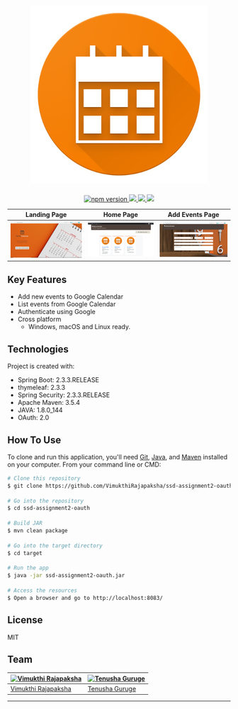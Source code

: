 <h1 align="center">
  <br>
  <a href="https://github.com/VimukthiRajapaksha/ssd-assignment2-oauth"><img src="https://raw.githubusercontent.com/VimukthiRajapaksha/ssd-assignment2-oauth/development/src/main/resources/static/img/event.png" alt="Logo" width="400"></a>
  <br>
</h1>

<p align="center">
  <a href="https://badge.fury.io/js/pomolectron">
    <img src="https://badge.fury.io/js/pomolectron.svg" alt="npm version" height="18">
  </a>
  <a href="https://chocolatey.org/packages/pomolectron">
    <img src="https://img.shields.io/chocolatey/v/git.svg">
  </a>
  <a href="https://saythanks.io/to/amitmerchant1990">
    <img src="https://img.shields.io/badge/SayThanks.io-%E2%98%BC-1EAEDB.svg">
  </a>
  <a href="https://www.paypal.me/AmitMerchant">
    <img src="https://img.shields.io/badge/$-donate-ff69b4.svg?maxAge=2592000&amp;style=flat">
  </a>
  
</p>

|  Landing Page  |  Home Page  |  Add Events Page  |
|---------------------|----------------------|----------------------|
|![Landing Page](https://raw.githubusercontent.com/VimukthiRajapaksha/ssd-assignment2-oauth/development/src/main/resources/static/img/pages/landingPage.png) | ![Home Page](https://raw.githubusercontent.com/VimukthiRajapaksha/ssd-assignment2-oauth/development/src/main/resources/static/img/pages/homePage.png) | ![Add Events Page](https://raw.githubusercontent.com/VimukthiRajapaksha/ssd-assignment2-oauth/development/src/main/resources/static/img/pages/addEventPage.png) |

## Key Features

* Add new events to Google Calendar
* List events from Google Calendar
* Authenticate using Google
* Cross platform
  - Windows, macOS and Linux ready.


## Technologies
Project is created with:
* Spring Boot: 2.3.3.RELEASE
* thymeleaf: 2.3.3
* Spring Security: 2.3.3.RELEASE
* Apache Maven: 3.5.4
* JAVA: 1.8.0_144
* OAuth: 2.0

## How To Use

To clone and run this application, you'll need [Git](https://git-scm.com), [Java](https://www.oracle.com/java/technologies/javase/javase-jdk8-downloads.html), and [Maven](https://maven.apache.org/download.cgi) installed on your computer. From your command line or CMD:

```bash
# Clone this repository
$ git clone https://github.com/VimukthiRajapaksha/ssd-assignment2-oauth.git

# Go into the repository
$ cd ssd-assignment2-oauth

# Build JAR
$ mvn clean package

# Go into the target directory
$ cd target

# Run the app
$ java -jar ssd-assignment2-oauth.jar

# Access the resources
$ Open a browser and go to http://localhost:8083/
```

## License

MIT

## Team

[![Vimukthi Rajapaksha](https://avatars0.githubusercontent.com/u/23322140?s=285&u=a3df73e0d3c6cc53bc70facd20c0df99cf233f21&v=4)](https://github.com/vimukthiRajapaksha) | [![Tenusha Guruge](https://avatars1.githubusercontent.com/u/36528198?s=460&u=79617234431d50d5f3a6340ba9eeec23ac7001d9&v=4)](https://github.com/tenusha)
---|---
[Vimukthi Rajapaksha](https://github.com/VimukthiRajapaksha) |[Tenusha Guruge](https://github.com/tenusha)

---
